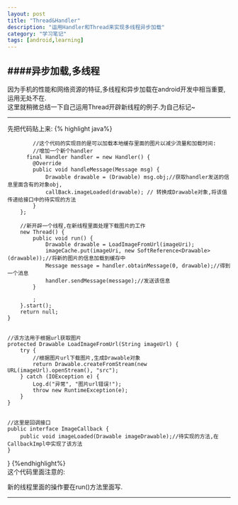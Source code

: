 ```yaml
---
layout: post
title: "Thread&Handler"
description: "运用Handler和Thread来实现多线程异步加载"
category: "学习笔记"
tags: [android,learning]
---
```

####异步加载,多线程  
---  
因为手机的性能和网络资源的特征,多线程和异步加载在android开发中相当重要,运用无处不在.  
这里就稍微总结一下自己运用Thread开辟新线程的例子.为自己标记~  
***  

先把代码贴上来:
{% highlight java%}   
 
            //这个代码的实现目的是可以加载本地缓存里面的图片以减少流量和加载时间:
            //增加一个新个handler
          final Handler handler = new Handler() {
            @Override
            public void handleMessage(Message msg) {
                Drawable drawable = (Drawable) msg.obj;//获取handler发送的信息里面含有的对象obj,
                callBack.imageLoaded(drawable); // 转换成Drawable对象,将该值传递给接口中的待实现的方法
            }
        };

        //新开辟一个线程,在新线程里面处理下载图片的工作
        new Thread() {
            public void run() {
                Drawable drawable = LoadImageFromUrl(imageUri);
                imageCache.put(imageUri, new SoftReference<Drawable>(drawable));//将新的图片的信息加载到缓存中
                Message message = handler.obtainMessage(0, drawable);//得到一个消息
                handler.sendMessage(message);//发送该信息
            }

            ;
        }.start();
        return null;
    }


    //该方法用于根据url获取图片
    protected Drawable LoadImageFromUrl(String imageUrl) {
        try {
            //根据图片url下载图片,生成Drawable对象
            return Drawable.createFromStream(new URL(imageUrl).openStream(), "src");
        } catch (IOException e) {
            Log.d("异常", "图片url错误!");
            throw new RuntimeException(e);
        }
    }


    //这里是回调接口
    public interface ImageCallback {
        public void imageLoaded(Drawable imageDrawable);//待实现的方法,在CallbackImpl中实现了该方法
    }
}
{%endhighlight%}  
这个代码里面注意的:   
 
新的线程里面的操作要在run()方法里面写.  
***

